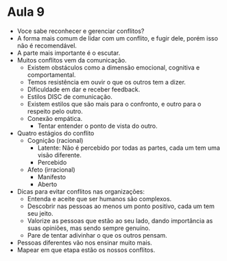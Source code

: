 # Aula 9

* Voce sabe reconhecer e gerenciar conflitos?
* A forma mais comum de lidar com um conflito, e fugir dele, porém isso não é recomendável.
* A parte mais importante é o escutar.
* Muitos conflitos vem da comunicação.
  * Existem obstáculos como a dimensão emocional, cognitiva e comportamental.
  * Temos resistência em ouvir o que os outros tem a dizer.
  * Dificuldade em dar e receber feedback.
  * Estilos DISC de comunicação.
  * Existem estilos que são mais para o confronto, e outro para o respeito pelo outro.
  * Conexão empática.
    * Tentar entender o ponto de vista do outro.
* Quatro estágios do conflito
  * Cognição (racional)
    * Latente: Não é percebido por todas as partes, cada um tem uma visão diferente.
    * Percebido
  * Afeto (irracional)
    * Manifesto
    * Aberto
* Dicas para evitar conflitos nas organizações:
  * Entenda e aceite que ser humanos são complexos.
  * Descobrir nas pessoas ao menos um ponto positivo, cada um tem seu jeito.
  * Valorize as pessoas que estão ao seu lado, dando importância as suas opiniões, mas sendo sempre genuíno.
  * Pare de tentar adivinhar o que os outros pensam.
* Pessoas diferentes vão nos ensinar muito mais.
* Mapear em que etapa estão os nossos conflitos.
